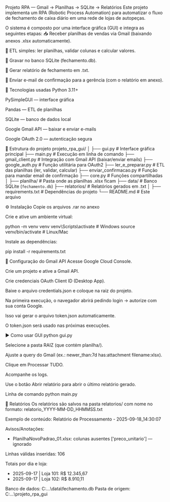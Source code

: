 Projeto RPA — Gmail → Planilhas → SQLite → Relatórios
Este projeto implementa um RPA (Robotic Process Automation) para automatizar o fluxo de fechamento de caixa diário em uma rede de lojas de autopeças.

O sistema é composto por uma interface gráfica (GUI) e integra as seguintes etapas:
📥 Receber planilhas de vendas via Gmail (baixando anexos .xlsx automaticamente).


🧹 ETL simples: ler planilhas, validar colunas e calcular valores.


💾 Gravar no banco SQLite (fechamento.db).


📝 Gerar relatório de fechamento em .txt.


📧 Enviar e-mail de confirmação para a gerência (com o relatório em anexo).



🚀 Tecnologias usadas
Python 3.11+


PySimpleGUI — interface gráfica


Pandas — ETL de planilhas


SQLite — banco de dados local


Google Gmail API — baixar e enviar e-mails


Google OAuth 2.0 — autenticação segura





📂 Estrutura do projeto
projeto_rpa_gui/
│
├── gui.py                # Interface gráfica principal
├── main.py               # Execução em linha de comando
├── gmail_client.py       # Integração com Gmail API (baixar/enviar emails)
├── google_auth.py        # Função utilitária para OAuth2
├── ler_e_preparar.py     # ETL das planilhas (ler, validar, calcular)
├── enviar_confirmacao.py # Função para mandar email de confirmação
├── core.py               # Funções compartilhadas
│
├── planilha/             # Pasta onde as planilhas .xlsx ficam
├── data/                 # Banco SQLite (`fechamento.db`)
├── relatorios/           # Relatórios gerados em .txt
│
├── requirements.txt      # Dependências do projeto
└── README.md             # Este arquivo


⚙️ Instalação
Copie os arquivos .rar no anexo


Crie e ative um ambiente virtual:

 python -m venv venv
venv\Scripts\activate   # Windows
source venv/bin/activate # Linux/Mac

Instale as dependências:

 pip install -r requirements.txt




🔑 Configuração do Gmail API
Acesse Google Cloud Console.


Crie um projeto e ative a Gmail API.


Crie credenciais OAuth Client ID (Desktop App).


Baixe o arquivo credentials.json e coloque na raiz do projeto.


Na primeira execução, o navegador abrirá pedindo login → autorize com sua conta Google.


Isso vai gerar o arquivo token.json automaticamente.


O token.json será usado nas próximas execuções.



▶️ Como usar
GUI
python gui.py

Selecione a pasta RAIZ (que contém planilha/).


Ajuste a query do Gmail (ex.: newer_than:7d has:attachment filename:xlsx).


Clique em Processar TUDO.


Acompanhe os logs.


Use o botão Abrir relatório para abrir o último relatório gerado.


Linha de comando
python main.py



📑 Relatórios
Os relatórios são salvos na pasta relatorios/ com nome no formato:
relatorio_YYYY-MM-DD_HHMMSS.txt

Exemplo de conteúdo:
Relatório de Processamento - 2025-09-18_14:30:07

Avisos/Anotações:
- PlanilhaNovoPadrao_01.xlsx: colunas ausentes ['preco_unitario'] — ignorado

Linhas válidas inseridas: 106

Totais por dia e loja:
- 2025-09-17 | Loja 101: R$ 12.345,67
- 2025-09-17 | Loja 102: R$  8.910,11

Banco de dados: C:\...\data\fechamento.db
Pasta de origem: C:\...\projeto_rpa_gui

